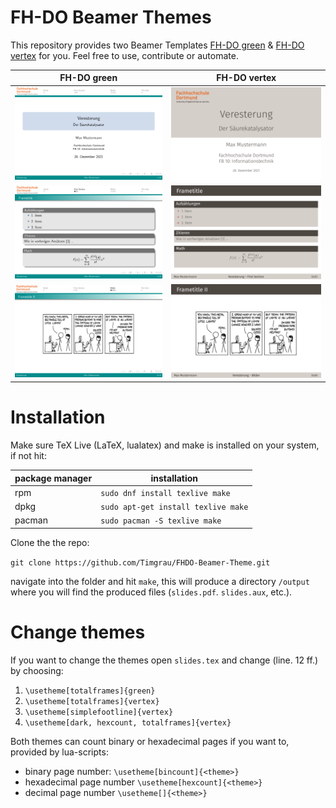 # FH-DO Beamer Themes
This repository provides two Beamer Templates [FH-DO green](slides_green.pdf) & 
[FH-DO vertex](slides_vertex.pdf) for you. Feel free to use, contribute or automate.

|FH-DO green|FH-DO vertex|
|-----------|------------|
|![FH-DO green](figures/slides_green.png)|![FH-DO vertex](figures/slides_vertex.png)|
|![FH-DO green](figures/slides_green2.png)|![FH-DO vertex](figures/slides_vertex2.png)|
|![FH-DO green](figures/slides_green3.png)|![FH-DO vertex](figures/slides_vertex3.png)|

# Installation
Make sure TeX Live (LaTeX, lualatex) and make is installed on your system, if not hit:

|    package manager | installation |
|--------------------|--------------|
|rpm   |``sudo dnf install texlive make`` |
|dpkg     |``sudo apt-get install texlive make``|
|pacman  |``sudo pacman -S texlive make``|

Clone the the repo:

``git clone https://github.com/Timgrau/FHDO-Beamer-Theme.git ``

navigate into the folder and hit ``make``, this will produce a directory ``/output`` where you will find the produced files 
 (``slides.pdf``. ``slides.aux``, etc.).

# Change themes
If you want to change the themes open ``slides.tex`` and change (line. 12 ff.) by choosing:
1. ```\usetheme[totalframes]{green}```
2. ```\usetheme[totalframes]{vertex}```
3. ```\usetheme[simplefootline]{vertex}```
4. ```\usetheme[dark, hexcount, totalframes]{vertex}```

Both themes can count binary or hexadecimal pages if you want to, provided by lua-scripts:
- binary page number: ```\usetheme[bincount]{<theme>}```
- hexadecimal page number ```\usetheme[hexcount]{<theme>}```
- decimal page number ```\usetheme[]{<theme>}```
